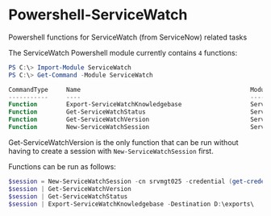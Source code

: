 # Powershell-ServiceWatch
Powershell functions for ServiceWatch (from ServiceNow) related tasks

The ServiceWatch Powershell module currently contains `4` functions:

```powershell
PS C:\> Import-Module ServiceWatch
PS C:\> Get-Command -Module ServiceWatch

CommandType     Name                                               ModuleName
-----------     ----                                               ----------
Function        Export-ServiceWatchKnowledgebase                   ServiceWatch
Function        Get-ServiceWatchStatus                             ServiceWatch
Function        Get-ServiceWatchVersion                            ServiceWatch
Function        New-ServiceWatchSession                            ServiceWatch
```

Get-ServiceWatchVersion is the only function that can be run without having to create a session with `New-ServiceWatchSession` first.

Functions can be run as follows:

```powershell
$session = New-ServiceWatchSession -cn srvmgt025 -credential (get-credential)
$session | Get-ServiceWatchVersion
$session | Get-ServiceWatchStatus 
$session | Export-ServiceWatchKnowledgebase -Destination D:\exports\
```
